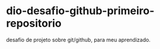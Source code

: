 # dio-desafio-github-primeiro-repositorio
desafio de projeto sobre git/github, para meu aprendizado.
